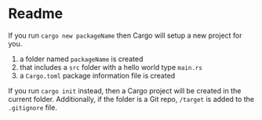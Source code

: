 # Readme

If you run `cargo new packageName` then Cargo will setup a new project for you.

1. a folder named `packageName` is created
2. that includes a `src` folder with a hello world type `main.rs`
3. a `Cargo.toml` package information file is created

If you run `cargo init` instead, then a Cargo project will be created in the current folder. Additionally, if the folder is a Git repo, `/target` is added to the `.gitignore` file.
